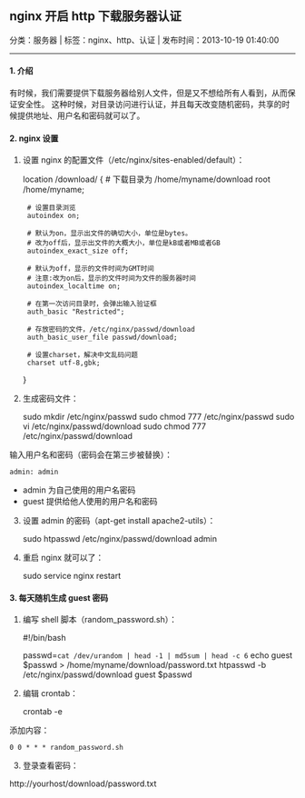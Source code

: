 ## nginx 开启 http 下载服务器认证

分类：服务器 | 标签：nginx、http、认证 | 发布时间：2013-10-19 01:40:00

___

#### 1. 介绍

有时候，我们需要提供下载服务器给别人文件，但是又不想给所有人看到，从而保证安全性。
这种时候，对目录访问进行认证，并且每天改变随机密码，共享的时候提供地址、用户名和密码就可以了。

#### 2. nginx 设置

1) 设置 nginx 的配置文件（/etc/nginx/sites-enabled/default）：

    location /download/ {
        # 下载目录为 /home/myname/download
        root /home/myname;
        
        # 设置目录浏览
        autoindex on; 
        
        # 默认为on，显示出文件的确切大小，单位是bytes。 
        # 改为off后，显示出文件的大概大小，单位是kB或者MB或者GB 
        autoindex_exact_size off;
        
        # 默认为off，显示的文件时间为GMT时间
        # 注意:改为on后，显示的文件时间为文件的服务器时间 
        autoindex_localtime on;
        
        # 在第一次访问目录时，会弹出输入验证框
        auth_basic "Restricted";
        
        # 存放密码的文件，/etc/nginx/passwd/download
        auth_basic_user_file passwd/download;
        
        # 设置charset，解决中文乱码问题
        charset utf-8,gbk;
    }
    
2) 生成密码文件：

    sudo mkdir /etc/nginx/passwd
    sudo chmod 777 /etc/nginx/passwd
    sudo vi /etc/nginx/passwd/download
    sudo chmod 777 /etc/nginx/passwd/download
    
输入用户名和密码（密码会在第三步被替换）：

    admin: admin
    
* admin 为自己使用的用户名密码
* guest 提供给他人使用的用户名和密码

3) 设置 admin 的密码（apt-get install apache2-utils）：

    sudo htpasswd /etc/nginx/passwd/download admin
    
4) 重启 nginx 就可以了：

    sudo service nginx restart
    
#### 3. 每天随机生成 guest 密码

1) 编写 shell 脚本（random_password.sh）：

    #!/bin/bash

    passwd=`cat /dev/urandom | head -1 | md5sum | head -c 6`
    echo guest $passwd > /home/myname/download/password.txt
    htpasswd -b /etc/nginx/passwd/download guest $passwd
    
2) 编辑 crontab：

    crontab -e
    
添加内容：

    0 0 * * * random_password.sh
    
3) 登录查看密码：

http://yourhost/download/password.txt